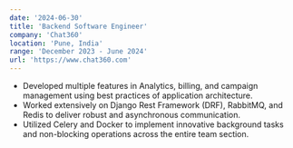 ```yaml
---
date: '2024-06-30'
title: 'Backend Software Engineer'
company: 'Chat360'
location: 'Pune, India'
range: 'December 2023 - June 2024'
url: 'https://www.chat360.com'
---
```


- Developed multiple features in Analytics, billing, and campaign management using best practices of application architecture.
- Worked extensively on Django Rest Framework (DRF), RabbitMQ, and Redis to deliver robust and asynchronous communication.
- Utilized Celery and Docker to implement innovative background tasks and non-blocking operations across the entire team section.